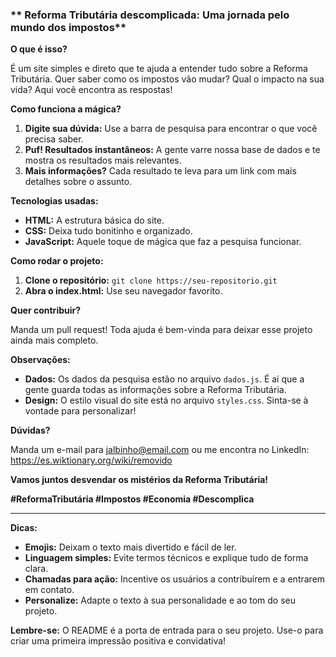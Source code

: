 ### ** Reforma Tributária descomplicada: Uma jornada pelo mundo dos impostos**

**O que é isso?**

É um site simples e direto que te ajuda a entender tudo sobre a Reforma Tributária. Quer saber como os impostos vão mudar? Qual o impacto na sua vida? Aqui você encontra as respostas!

**Como funciona a mágica?**

1. **Digite sua dúvida:** Use a barra de pesquisa para encontrar o que você precisa saber.
2. **Puf! Resultados instantâneos:** A gente varre nossa base de dados e te mostra os resultados mais relevantes.
3. **Mais informações?** Cada resultado te leva para um link com mais detalhes sobre o assunto.

**Tecnologias usadas:**

* **HTML:** A estrutura básica do site.
* **CSS:** Deixa tudo bonitinho e organizado.
* **JavaScript:** Aquele toque de mágica que faz a pesquisa funcionar.

**Como rodar o projeto:**

1. **Clone o repositório:** `git clone https://seu-repositorio.git`
2. **Abra o index.html:** Use seu navegador favorito.

**Quer contribuir?**

Manda um pull request! Toda ajuda é bem-vinda para deixar esse projeto ainda mais completo.

**Observações:**

* **Dados:** Os dados da pesquisa estão no arquivo `dados.js`. É aí que a gente guarda todas as informações sobre a Reforma Tributária.
* **Design:** O estilo visual do site está no arquivo `styles.css`. Sinta-se à vontade para personalizar!

**Dúvidas?**

Manda um e-mail para jalbinho@email.com ou me encontra no LinkedIn: https://es.wiktionary.org/wiki/removido

**Vamos juntos desvendar os mistérios da Reforma Tributária!**

**#ReformaTributária #Impostos #Economia #Descomplica**

---

**Dicas:**

* **Emojis:** Deixam o texto mais divertido e fácil de ler.
* **Linguagem simples:** Evite termos técnicos e explique tudo de forma clara.
* **Chamadas para ação:** Incentive os usuários a contribuírem e a entrarem em contato.
* **Personalize:** Adapte o texto à sua personalidade e ao tom do seu projeto.

**Lembre-se:** O README é a porta de entrada para o seu projeto. Use-o para criar uma primeira impressão positiva e convidativa!
